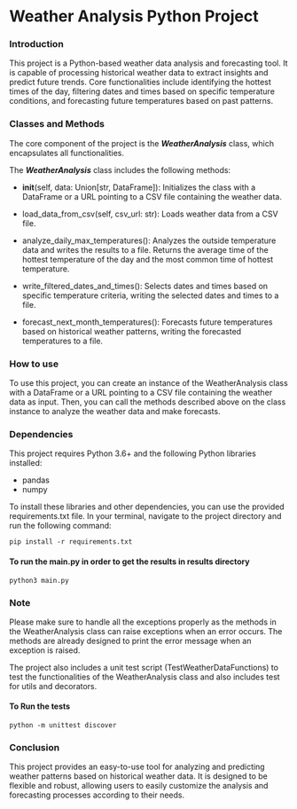# Weather Analysis Python Project


### **Introduction**

This project is a Python-based weather data analysis and forecasting tool. 
It is capable of processing historical weather data to extract insights and predict future trends. 
Core functionalities include identifying the hottest times of the day, filtering dates and times based on specific 
temperature conditions, and forecasting future temperatures based on past patterns.


### **Classes and Methods**

The core component of the project is the **_WeatherAnalysis_** class, which encapsulates all functionalities.

The **_WeatherAnalysis_** class includes the following methods:

* __init__(self, data: Union[str, DataFrame]): Initializes the class with a DataFrame or a URL pointing to a CSV file containing the weather data.

* load_data_from_csv(self, csv_url: str): Loads weather data from a CSV file.

* analyze_daily_max_temperatures(): Analyzes the outside temperature data and writes the results to a file. Returns the average time of the hottest temperature of the day and the most common time of hottest temperature.

* write_filtered_dates_and_times(): Selects dates and times based on specific temperature criteria, writing the selected dates and times to a file.

* forecast_next_month_temperatures(): Forecasts future temperatures based on historical weather patterns, writing the forecasted temperatures to a file.


### **How to use**

To use this project, you can create an instance of the WeatherAnalysis class with a DataFrame or a URL pointing to a 
CSV file containing the weather data as input. Then, you can call the methods described above on the class instance to 
analyze the weather data and make forecasts.


### **Dependencies**

This project requires Python 3.6+ and the following Python libraries installed:

* pandas
* numpy

To install these libraries and other dependencies, you can use the provided requirements.txt file. 
In your terminal, navigate to the project directory and run the following command:

`pip install -r requirements.txt`


#### To run the main.py in order to get the results in results directory

`python3 main.py`


### Note

Please make sure to handle all the exceptions properly as the methods in the WeatherAnalysis class can raise exceptions 
when an error occurs. The methods are already designed to print the error message when an exception is raised.

The project also includes a unit test script (TestWeatherDataFunctions) to test the functionalities of 
the WeatherAnalysis class and also includes test for utils and decorators.


#### To Run the tests
`python -m unittest discover`


### **Conclusion**

This project provides an easy-to-use tool for analyzing and predicting weather patterns based on historical weather data. 
It is designed to be flexible and robust, allowing users to easily customize the analysis and forecasting processes 
according to their needs.

